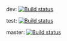 dev: [![Build status](https://build.appcenter.ms/v0.1/apps/95952cbf-fd55-4d7f-8b38-2df70f073421/branches/dev/badge)](https://appcenter.ms)

test: [![Build status](https://build.appcenter.ms/v0.1/apps/95952cbf-fd55-4d7f-8b38-2df70f073421/branches/test/badge)](https://appcenter.ms)

master: [![Build status](https://build.appcenter.ms/v0.1/apps/95952cbf-fd55-4d7f-8b38-2df70f073421/branches/master/badge)](https://appcenter.ms)
